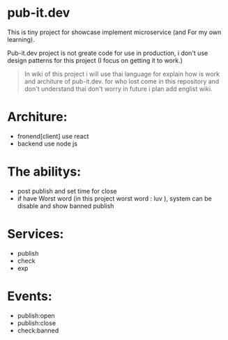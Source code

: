 # pub-it.dev
This is tiny project for showcase implement microservice (and For my own learning).

Pub-it.dev project is not greate code for use in production, i don't use design patterns for this project (I focus on getting it to work.)

> In wiki of this project  i will use thai language for explain how is work and architure of pub-it.dev. for who lost come in this repository and don't understand thai don't worry in future i plan add englist wiki.

# Architure:
  * fronend[client] use react
  * backend use node js
  
# The abilitys:
  - post publish and set time for close
  - if have Worst word (in this project worst word : luv ), system can be disable and show banned publish
 
# Services:
  - publish
  - check
  - exp
 
# Events:
  * publish:open
  * publish:close
  * check:banned




 
 
